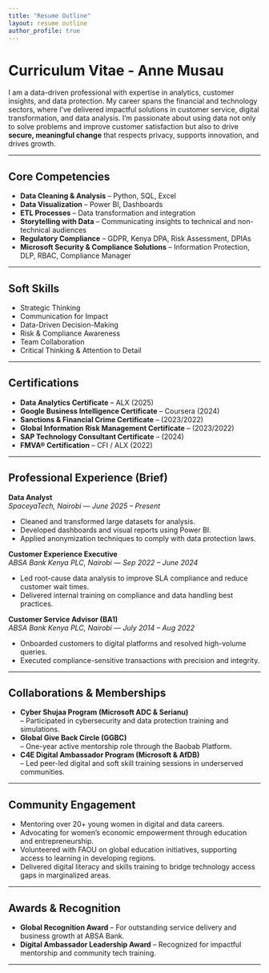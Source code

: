 ```yaml
---
title: "Resume Outline"
layout: resume outline
author_profile: true
---
```

# Curriculum Vitae - Anne Musau
I am a data-driven professional with expertise in analytics, customer insights, and data protection. My career spans the financial and technology sectors, where I’ve delivered impactful solutions in customer service, digital transformation, and data analysis. I’m passionate about using data not only to solve problems and improve customer satisfaction but also to drive **secure, meaningful change** that respects privacy, supports innovation, and drives growth.

---

## Core Competencies

- **Data Cleaning & Analysis** – Python, SQL, Excel  
- **Data Visualization** – Power BI, Dashboards  
- **ETL Processes** – Data transformation and integration  
- **Storytelling with Data** – Communicating insights to technical and non-technical audiences  
- **Regulatory Compliance** – GDPR, Kenya DPA, Risk Assessment, DPIAs  
- **Microsoft Security & Compliance Solutions** – Information Protection, DLP, RBAC, Compliance Manager  

---

## Soft Skills

- Strategic Thinking  
- Communication for Impact  
- Data-Driven Decision-Making  
- Risk & Compliance Awareness  
- Team Collaboration  
- Critical Thinking & Attention to Detail  

---

## Certifications

- **Data Analytics Certificate** – ALX (2025)  
- **Google Business Intelligence Certificate** – Coursera (2024)  
- **Sanctions & Financial Crime Certificate** – (2023/2022)  
- **Global Information Risk Management Certificate** – (2023/2022)  
- **SAP Technology Consultant Certificate** – (2024)  
- **FMVA® Certification** – CFI / ALX (2022)  

---

## Professional Experience (Brief)

**Data Analyst**  
_SpaceyaTech, Nairobi_ — *June 2025 – Present*  
- Cleaned and transformed large datasets for analysis.  
- Developed dashboards and visual reports using Power BI.  
- Applied anonymization techniques to comply with data protection laws.  

**Customer Experience Executive**  
_ABSA Bank Kenya PLC, Nairobi_ — *Sep 2022 – June 2024*  
- Led root-cause data analysis to improve SLA compliance and reduce customer wait times.  
- Delivered internal training on compliance and data handling best practices.  

**Customer Service Advisor (BA1)**  
_ABSA Bank Kenya PLC, Nairobi_ — *July 2014 – Aug 2022*  
- Onboarded customers to digital platforms and resolved high-volume queries.  
- Executed compliance-sensitive transactions with precision and integrity.  

---

## Collaborations & Memberships

- **Cyber Shujaa Program (Microsoft ADC & Serianu)**  
  – Participated in cybersecurity and data protection training and simulations.  
- **Global Give Back Circle (GGBC)**  
  – One-year active mentorship role through the Baobab Platform.  
- **C4E Digital Ambassador Program (Microsoft & AfDB)**  
  – Led peer-led digital and soft skill training sessions in underserved communities.  

---

## Community Engagement

- Mentoring over 20+ young women in digital and data careers.  
- Advocating for women’s economic empowerment through education and entrepreneurship.  
- Volunteered with FAOU on global education initiatives, supporting access to learning in developing regions.  
- Delivered digital literacy and skills training to bridge technology access gaps in marginalized areas.  

---

## Awards & Recognition

- **Global Recognition Award** – For outstanding service delivery and business growth at ABSA Bank.  
- **Digital Ambassador Leadership Award** – Recognized for impactful mentorship and community tech training.  

---
